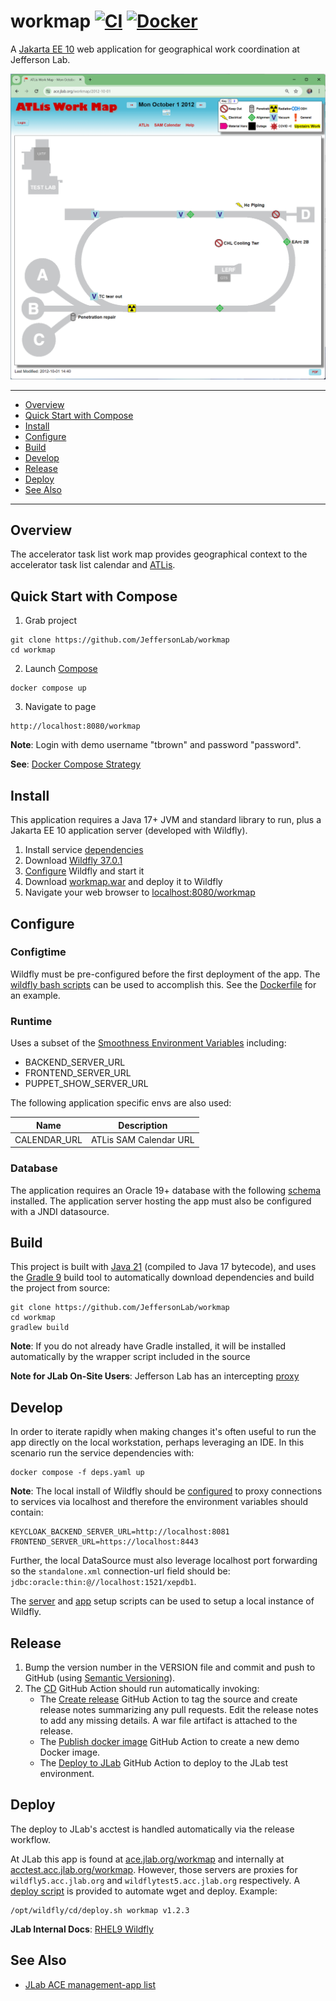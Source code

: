 # workmap [![CI](https://github.com/JeffersonLab/workmap/actions/workflows/ci.yaml/badge.svg)](https://github.com/JeffersonLab/workmap/actions/workflows/ci.yaml) [![Docker](https://img.shields.io/docker/v/jeffersonlab/workmap?sort=semver&label=DockerHub)](https://hub.docker.com/r/jeffersonlab/workmap)
A [Jakarta EE 10](https://en.wikipedia.org/wiki/Jakarta_EE) web application for geographical work coordination at Jefferson Lab.


![Screenshot](https://github.com/JeffersonLab/workmap/raw/main/Screenshot.png?raw=true "Screenshot")

---
- [Overview](https://github.com/JeffersonLab/workmap#overview)
- [Quick Start with Compose](https://github.com/JeffersonLab/workmap#quick-start-with-compose)
- [Install](https://github.com/JeffersonLab/workmap#install)
- [Configure](https://github.com/JeffersonLab/workmap#configure)
- [Build](https://github.com/JeffersonLab/workmap#build)
- [Develop](https://github.com/JeffersonLab/workmap#develop)
- [Release](https://github.com/JeffersonLab/workmap#release)
- [Deploy](https://github.com/JeffersonLab/workmap#deploy)
- [See Also](https://github.com/JeffersonLab/workmap#see-also)   
---

## Overview
The accelerator task list work map provides geographical context to the accelerator task list calendar and [ATLis](https://tasklists.jlab.org/).

## Quick Start with Compose
1. Grab project
```
git clone https://github.com/JeffersonLab/workmap
cd workmap
```
2. Launch [Compose](https://github.com/docker/compose)
```
docker compose up
```
3. Navigate to page
```
http://localhost:8080/workmap
```

**Note**: Login with demo username "tbrown" and password "password".

**See**: [Docker Compose Strategy](https://gist.github.com/slominskir/a7da801e8259f5974c978f9c3091d52c)

## Install
This application requires a Java 17+ JVM and standard library to run, plus a Jakarta EE 10 application server (developed with Wildfly).

1. Install service [dependencies](https://github.com/JeffersonLab/workmap/blob/main/deps.yaml)
2. Download [Wildfly 37.0.1](https://www.wildfly.org/downloads/)
3. [Configure](https://github.com/JeffersonLab/workmap#configure) Wildfly and start it
4. Download [workmap.war](https://github.com/JeffersonLab/workmap/releases) and deploy it to Wildfly
5. Navigate your web browser to [localhost:8080/workmap](http://localhost:8080/workmap)


## Configure

### Configtime
Wildfly must be pre-configured before the first deployment of the app.  The [wildfly bash scripts](https://github.com/JeffersonLab/wildfly#configure) can be used to accomplish this.  See the [Dockerfile](https://github.com/JeffersonLab/workmap/blob/main/Dockerfile) for an example.

### Runtime
Uses a subset of the [Smoothness Environment Variables](https://github.com/JeffersonLab/smoothness#global-runtime) including:
 - BACKEND_SERVER_URL
 - FRONTEND_SERVER_URL
 - PUPPET_SHOW_SERVER_URL
 
 The following application specific envs are also used:

| Name                              | Description            |
|-----------------------------------|------------------------|
| CALENDAR_URL                      | ATLis SAM Calendar URL |

### Database
The application requires an Oracle 19+ database with the following [schema](https://github.com/JeffersonLab/workmap/tree/main/docker/oracle/setup) installed.   The application server hosting the app must also be configured with a JNDI datasource.

## Build
This project is built with [Java 21](https://adoptium.net/) (compiled to Java 17 bytecode), and uses the [Gradle 9](https://gradle.org/) build tool to automatically download dependencies and build the project from source:

```
git clone https://github.com/JeffersonLab/workmap
cd workmap
gradlew build
```
**Note**: If you do not already have Gradle installed, it will be installed automatically by the wrapper script included in the source

**Note for JLab On-Site Users**: Jefferson Lab has an intercepting [proxy](https://gist.github.com/slominskir/92c25a033db93a90184a5994e71d0b78)

## Develop
In order to iterate rapidly when making changes it's often useful to run the app directly on the local workstation, perhaps leveraging an IDE.  In this scenario run the service dependencies with:
```
docker compose -f deps.yaml up
```
**Note**: The local install of Wildfly should be [configured](https://github.com/JeffersonLab/workmap#configure) to proxy connections to services via localhost and therefore the environment variables should contain:
```
KEYCLOAK_BACKEND_SERVER_URL=http://localhost:8081
FRONTEND_SERVER_URL=https://localhost:8443
```
Further, the local DataSource must also leverage localhost port forwarding so the `standalone.xml` connection-url field should be: `jdbc:oracle:thin:@//localhost:1521/xepdb1`.  

The [server](https://github.com/JeffersonLab/wildfly/blob/main/scripts/server-setup.sh) and [app](https://github.com/JeffersonLab/wildfly/blob/main/scripts/app-setup.sh) setup scripts can be used to setup a local instance of Wildfly. 

## Release
1. Bump the version number in the VERSION file and commit and push to GitHub (using [Semantic Versioning](https://semver.org/)).
2. The [CD](https://github.com/JeffersonLab/workmap/blob/main/.github/workflows/cd.yaml) GitHub Action should run automatically invoking:
    - The [Create release](https://github.com/JeffersonLab/java-workflows/blob/main/.github/workflows/gh-release.yaml) GitHub Action to tag the source and create release notes summarizing any pull requests.   Edit the release notes to add any missing details.  A war file artifact is attached to the release.
    - The [Publish docker image](https://github.com/JeffersonLab/container-workflows/blob/main/.github/workflows/docker-publish.yaml) GitHub Action to create a new demo Docker image.
   - The [Deploy to JLab](https://github.com/JeffersonLab/general-workflows/blob/main/.github/workflows/jlab-deploy-app.yaml) GitHub Action to deploy to the JLab test environment.

## Deploy
The deploy to JLab's acctest is handled automatically via the release workflow.

At JLab this app is found at [ace.jlab.org/workmap](https://ace.jlab.org/workmap) and internally at [acctest.acc.jlab.org/workmap](https://acctest.acc.jlab.org/workmap).  However, those servers are proxies for `wildfly5.acc.jlab.org` and `wildflytest5.acc.jlab.org` respectively.   A [deploy script](https://github.com/JeffersonLab/wildfly/blob/main/scripts/deploy.sh) is provided to automate wget and deploy.  Example:

```
/opt/wildfly/cd/deploy.sh workmap v1.2.3
```

**JLab Internal Docs**: [RHEL9 Wildfly](https://acgdocs.acc.jlab.org/en/ace/builds/rhel9-wildfly)

## See Also
 - [JLab ACE management-app list](https://github.com/search?q=org%3Ajeffersonlab+topic%3Aace+topic%3Amanagement-app&type=repositories)
